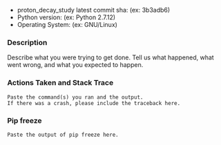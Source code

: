 * proton_decay_study latest commit sha: (ex: 3b3adb6)
* Python version: (ex: Python 2.7.12)
* Operating System: (ex: GNU/Linux)

### Description

Describe what you were trying to get done.
Tell us what happened, what went wrong, and what you expected to happen.

### Actions Taken and Stack Trace

```
Paste the command(s) you ran and the output.
If there was a crash, please include the traceback here.

```

### Pip freeze

```
Paste the output of pip freeze here.
```
